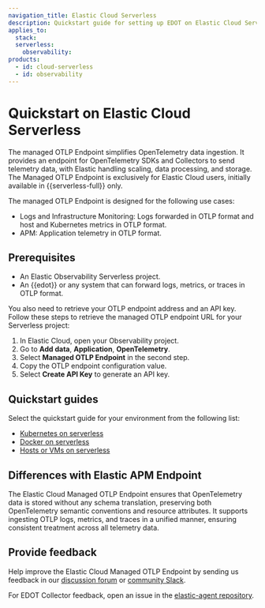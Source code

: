 ```yaml
---
navigation_title: Elastic Cloud Serverless
description: Quickstart guide for setting up EDOT on Elastic Cloud Serverless.
applies_to:
  stack:
  serverless:
    observability:
products:
  - id: cloud-serverless
  - id: observability
---
```


# Quickstart on Elastic Cloud Serverless

The managed OTLP Endpoint simplifies OpenTelemetry data ingestion. It provides an endpoint for OpenTelemetry SDKs and Collectors to send telemetry data, with Elastic handling scaling, data processing, and storage. The Managed OTLP Endpoint is exclusively for Elastic Cloud users, initially available in {{serverless-full}} only.

The managed OTLP Endpoint is designed for the following use cases:

* Logs and Infrastructure Monitoring: Logs forwarded in OTLP format and host and Kubernetes metrics in OTLP format.
* APM: Application telemetry in OTLP format.

## Prerequisites

* An Elastic Observability Serverless project.
* An {{edot}} or any system that can forward logs, metrics, or traces in OTLP format.

You also need to retrieve your OTLP endpoint address and an API key. Follow these steps to retrieve the managed OTLP endpoint URL for your Serverless project:

   1. In Elastic Cloud, open your Observability project.
   2. Go to **Add data**, **Application**, **OpenTelemetry**.
   3. Select **Managed OTLP Endpoint** in the second step.
   4. Copy the OTLP endpoint configuration value.
   5. Select **Create API Key** to generate an API key.

## Quickstart guides

Select the quickstart guide for your environment from the following list:

- [Kubernetes on serverless](k8s.md)
- [Docker on serverless](docker.md)
- [Hosts or VMs on serverless](hosts_vms.md)

## Differences with Elastic APM Endpoint

The Elastic Cloud Managed OTLP Endpoint ensures that OpenTelemetry data is stored without any schema translation, preserving both OpenTelemetry semantic conventions and resource attributes. It supports ingesting OTLP logs, metrics, and traces in a unified manner, ensuring consistent treatment across all telemetry data.

## Provide feedback

Help improve the Elastic Cloud Managed OTLP Endpoint by sending us feedback in our [discussion forum](https://discuss.elastic.co/c/apm) or [community Slack](https://elasticstack.slack.com/signup).

For EDOT Collector feedback, open an issue in the [elastic-agent repository](https://github.com/elastic/elastic-agent/issues).
